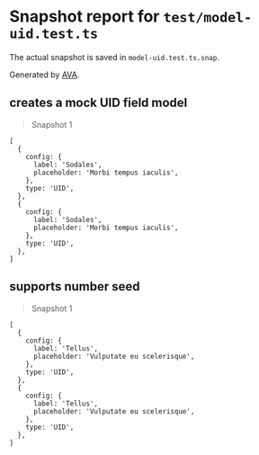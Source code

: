 # Snapshot report for `test/model-uid.test.ts`

The actual snapshot is saved in `model-uid.test.ts.snap`.

Generated by [AVA](https://avajs.dev).

## creates a mock UID field model

> Snapshot 1

    [
      {
        config: {
          label: 'Sodales',
          placeholder: 'Morbi tempus iaculis',
        },
        type: 'UID',
      },
      {
        config: {
          label: 'Sodales',
          placeholder: 'Morbi tempus iaculis',
        },
        type: 'UID',
      },
    ]

## supports number seed

> Snapshot 1

    [
      {
        config: {
          label: 'Tellus',
          placeholder: 'Vulputate eu scelerisque',
        },
        type: 'UID',
      },
      {
        config: {
          label: 'Tellus',
          placeholder: 'Vulputate eu scelerisque',
        },
        type: 'UID',
      },
    ]
